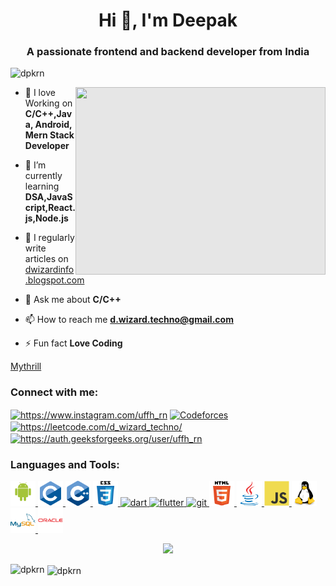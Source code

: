 

<h1 align="center">Hi 👋, I'm Deepak</h1>
<h3 align="center">A passionate frontend and backend developer from India</h3>

<p align="left"> <img src="https://komarev.com/ghpvc/?username=dpkrn&label=Profile%20views&color=0e75b6&style=flat" alt="dpkrn" /> </p>

<img align="right" style="display: block;-webkit-user-select: none;margin: auto;background-color: hsl(0, 0%, 90%);" src="https://camo.githubusercontent.com/905b96edece53a982ed9dd6870ce61ad6ee85d6598755f88a859e0322a70842f/68747470733a2f2f6d656469612e74656e6f722e636f6d2f726550446644574f33586f41414141642f6861636b696e672e676966" height="300px" width="400px">

- 🔭 I love Working on **C/C++,Java, Android, Mern Stack Developer**

- 🌱 I’m currently learning **DSA,JavaScript,React.js,Node.js**

- 📝 I regularly write articles on [dwizardinfo.blogspot.com](dwizardinfo.blogspot.com)

- 💬 Ask me about **C/C++**

- 📫 How to reach me **d.wizard.techno@gmail.com**

- ⚡ Fun fact **Love Coding**

 
<a href="https://mythrillfiction.com/" target="_blank">Mythrill</a>

<h3 align="left">Connect with me:</h3>
<p align="left">
<a href="https://instagram.com/https://www.instagram.com/uffh_rn" target="blank"><img align="center" src="https://cdn-icons-png.flaticon.com/128/1409/1409946.png" alt="https://www.instagram.com/uffh_rn" height="30" width="40" /></a>
<a href="https://codeforces.com/profile/uffh_rn" target="blank"><img align="center" src="https://cdn4.iconfinder.com/data/icons/logos-brands-5/24/codeforces-512.png" srcset="https://cdn4.iconfinder.com/data/icons/logos-brands-5/24/codeforces-1024.png 2x" alt="Codeforces" height="40" width="40"></a>
<a href="https://www.leetcode.com/https://leetcode.com/d_wizard_techno/" target="blank"><img align="center" src="https://raw.githubusercontent.com/rahuldkjain/github-profile-readme-generator/master/src/images/icons/Social/leet-code.svg" alt="https://leetcode.com/d_wizard_techno/" height="30" width="40" /></a>
<a href="https://auth.geeksforgeeks.org/user/https://auth.geeksforgeeks.org/user/uffh_rn" target="blank"><img align="center" src="https://raw.githubusercontent.com/rahuldkjain/github-profile-readme-generator/master/src/images/icons/Social/geeks-for-geeks.svg" alt="https://auth.geeksforgeeks.org/user/uffh_rn" height="30" width="40" /></a>
</p>

<h3 align="left">Languages and Tools:</h3>
<p align="left"> <a href="https://developer.android.com" target="_blank" rel="noreferrer"> <img src="https://raw.githubusercontent.com/devicons/devicon/master/icons/android/android-original-wordmark.svg" alt="android" width="40" height="40"/> </a> <a href="https://www.cprogramming.com/" target="_blank" rel="noreferrer"> <img src="https://raw.githubusercontent.com/devicons/devicon/master/icons/c/c-original.svg" alt="c" width="40" height="40"/> </a> <a href="https://www.w3schools.com/cpp/" target="_blank" rel="noreferrer"> <img src="https://raw.githubusercontent.com/devicons/devicon/master/icons/cplusplus/cplusplus-original.svg" alt="cplusplus" width="40" height="40"/> </a> <a href="https://www.w3schools.com/css/" target="_blank" rel="noreferrer"> <img src="https://raw.githubusercontent.com/devicons/devicon/master/icons/css3/css3-original-wordmark.svg" alt="css3" width="40" height="40"/> </a> <a href="https://dart.dev" target="_blank" rel="noreferrer"> <img src="https://www.vectorlogo.zone/logos/dartlang/dartlang-icon.svg" alt="dart" width="40" height="40"/> </a> <a href="https://flutter.dev" target="_blank" rel="noreferrer"> <img src="https://www.vectorlogo.zone/logos/flutterio/flutterio-icon.svg" alt="flutter" width="40" height="40"/> </a> <a href="https://git-scm.com/" target="_blank" rel="noreferrer"> <img src="https://www.vectorlogo.zone/logos/git-scm/git-scm-icon.svg" alt="git" width="40" height="40"/> </a> <a href="https://www.w3.org/html/" target="_blank" rel="noreferrer"> <img src="https://raw.githubusercontent.com/devicons/devicon/master/icons/html5/html5-original-wordmark.svg" alt="html5" width="40" height="40"/> </a> <a href="https://www.java.com" target="_blank" rel="noreferrer"> <img src="https://raw.githubusercontent.com/devicons/devicon/master/icons/java/java-original.svg" alt="java" width="40" height="40"/> </a> <a href="https://developer.mozilla.org/en-US/docs/Web/JavaScript" target="_blank" rel="noreferrer"> <img src="https://raw.githubusercontent.com/devicons/devicon/master/icons/javascript/javascript-original.svg" alt="javascript" width="40" height="40"/> </a> <a href="https://www.linux.org/" target="_blank" rel="noreferrer"> <img src="https://raw.githubusercontent.com/devicons/devicon/master/icons/linux/linux-original.svg" alt="linux" width="40" height="40"/> </a> <a href="https://www.mysql.com/" target="_blank" rel="noreferrer"> <img src="https://raw.githubusercontent.com/devicons/devicon/master/icons/mysql/mysql-original-wordmark.svg" alt="mysql" width="40" height="40"/> </a> <a href="https://www.oracle.com/" target="_blank" rel="noreferrer"> <img src="https://raw.githubusercontent.com/devicons/devicon/master/icons/oracle/oracle-original.svg" alt="oracle" width="40" height="40"/> </a> </p>

<p align="center">
  <img src="https://github-profile-trophy.vercel.app/?username=dpkrn&theme=radical&no-frame=false&no-bg=false&margin-w=4">
</p>

<p><img align="left" src="https://github-readme-stats.vercel.app/api/top-langs?username=dpkrn&show_icons=true&locale=en&layout=compact&theme=dark" alt="dpkrn" /></p>

<p>&nbsp;<img align="center" src="https://github-readme-stats.vercel.app/api?username=dpkrn&show_icons=true&locale=en&theme=dark" alt="dpkrn" /></p>

